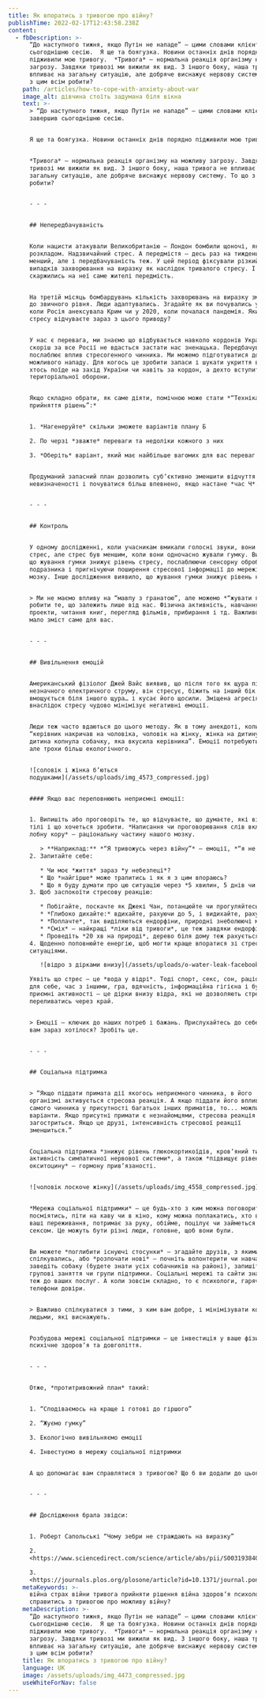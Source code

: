 ```yaml
---
title: Як впоратись з тривогою про війну?
publishTime: 2022-02-17T12:43:58.238Z
content:
  - fbDescription: >-
      “До наступного тижня, якщо Путін не нападе” – цими словами клієнт завершив
      сьогоднішню сесію.  Я ще та боягузка. Новини останніх днів порядно
      підживили мою тривогу.  *Тривога* – нормальна реакція організму на можливу
      загрозу. Завдяки тривозі ми вижили як вид. З іншого боку, наша тривога не
      впливає на загальну ситуацію, але добряче виснажує нервову систему. То що
      з цим всім робити?
    path: /articles/how-to-cope-with-anxiety-about-war
    image_alt: дівчина стоїть задумана біля вікна
    text: >-
      > “До наступного тижня, якщо Путін не нападе” – цими словами клієнт
      завершив сьогоднішню сесію.


      Я ще та боягузка. Новини останніх днів порядно підживили мою тривогу.


      *Тривога* – нормальна реакція організму на можливу загрозу. Завдяки
      тривозі ми вижили як вид. З іншого боку, наша тривога не впливає на
      загальну ситуацію, але добряче виснажує нервову систему. То що з цим всім
      робити?


      - - -


      ## Непередбачуваність


      Коли нацисти атакували Великобританію – Лондон бомбили щоночі, як за
      розкладом. Надзвичайний стрес. А передмістя – десь раз на тиждень. Стрес
      менший, але і передбачуваність теж. У цей період фіксували різкий стрибок
      випадків захворювання на виразку як наслідок тривалого стресу. І частіше
      скаржились на неї саме жителі передмість.


      На третій місяць бомбардувань кількість захворювань на виразку зменшилася
      до звичного рівня. Люди адаптувались. Згадайте як ви почувались у 2014,
      коли Росія анексувала Крим чи у 2020, коли почалася пандемія. Який рівень
      стресу відчуваєте зараз з цього приводу?


      У нас є перевага, ми знаємо що відбувається навколо кордонів України і
      скоріш за все Росії не вдасться застати нас зненацька. Передбачуваність
      послаблює вплив стресогенного чинника. Ми можемо підготуватися до
      можливого нападу. Для когось це зробити запаси і шукати укриття в місті,
      хтось поїде на захід України чи навіть за кордон, а дехто вступить до лав
      територіальної оборони.


      Якщо складно обрати, як саме діяти, помічною може стати *“Техніка
      прийняття рішень”:*


      1. *Нагенеруйте* скільки зможете варіантів плану Б

      2. По черзі *зважте* переваги та недоліки кожного з них

      3. *Оберіть* варіант, який має найбільше вагомих для вас переваг


      Продуманий запасний план дозволить субʼєктивно зменшити відчуття
      невизначеності і почуватися більш впевнено, якщо настане *час Ч*.


      - - -


      ## Контроль


      У одному дослідженні, коли учасникам вмикали голосні звуки, вони відчували
      стрес, але стрес був меншим, коли вони одночасно жували гумку. Виявилось,
      що жування гумки знижує рівень стресу, послаблюючи сенсорну обробку
      подразника і пригнічуючи поширення стресової інформації до мережі стресу
      мозку. Інше дослідження виявило, що жування гумки знижує рівень кортизолу.


      > Ми не маємо впливу на “мавпу з гранатою”, але можемо *“жувати гумку”* –
      робити те, що залежить лише від нас. Фізична активність, навчання, власні
      проекти, читання книг, перегляд фільмів, прибирання і тд. Важливо, щоб це
      мало зміст саме для вас.


      - - -


      ## Вивільнення емоцій


      Американський фізіолог Джей Вайс виявив, що після того як щура піддати дії
      незначного електричного струму, він стресує, біжить на інший бік клітки,
      вмощується біля іншого щура… і кусає його щосили. Зміщена агресія
      внаслідок стресу чудово мінімізує негативні емоції.


      Люди теж часто вдаються до цього методу. Як в тому анекдоті, коли
      “керівник накричав на чоловіка, чоловік на жінку, жінка на дитину, а
      дитина копнула собачку, яка вкусила керівника”. Емоції потребують виходу,
      але трохи більш екологічного.


      ![соловік і жінка бʼються
      подушками](/assets/uploads/img_4573_compressed.jpg)


      #### Якщо вас переповнюють неприємні емоції:


      1. Випишіть або проговоріть те, що відчуваєте, що думаєте, які відчуття в
      тілі і що хочеться зробити. *Написання чи проговорювання слів включає
      лобну кору* – раціональну частину нашого мозку.

         > **Наприклад:** *“Я тривожусь через війну”* – емоції, *“я не знаю що робити”, “я не впораюсь”* – думки, *“я відчуваю напругу в тілі, стискаються кулаки”* – тіло, *“хочеться втекти”* – поведінка
      2. Запитайте себе:

         * Чи моє *життя* зараз *у небезпеці*?
         * Що *найгірше* може трапитись і як я з цим впораюсь?
         * Що я буду думати про цю ситуацію через *5 хвилин, 5 днів чи 5 років*?
      3. Щоб заспокоїти стресову реакцію:

         * Побігайте, поскачте як Джекі Чан, потанцюйте чи прогуляйтесь – будь-яка *помірна фізична активність* зніме напруження і знизить рівень кортизолу. А якщо “в труні ви бачили цей спорт”, то ляжте… і по черзі напружуйте та розслабляйте мʼязи, результат буде такий самий.
         * *Глибоко дихайте:* вдихайте, рахуючи до 5, і видихайте, рахуючи до 7. Зробіть хоча б 10 таких глибоких вдихів-видихів, це запустить парасимпатичну систему, яка відповідає за стан спокою.
         * *Поплачте*, так виділяються ендорфіни, природні знеболюючі мозку.
         * *Сміх* – найкращі *ліки від тривоги*, це теж завдяки ендорфінам. Посміятися з кимось, переглянути мемасіки чи послухати стендапи просто must have.
         * Проведіть *20 хв на природі*, дерево біля дому теж рахується – це істотно знижує рівень кортизолу.
      4. Щоденно поповнюйте енергію, щоб могти краще впоратися зі стресовими
      ситуаціями. 

         ![відро з дірками внизу](/assets/uploads/o-water-leak-facebook-2_compressed.jpg "Автор: David Johnston  |  Власник авторських прав: Getty Images")

      Уявіть що стрес – це *вода у відрі*. Тоді спорт, секс, сон, раціон, час
      для себе, час з іншими, гра, вдячність, інформаційна гігієна і будь-які
      приємні активності – це дірки внизу відра, які не дозволяють стресу
      переливатись через край.


      > Емоції – ключик до наших потреб і бажань. Прислухайтесь до себе, чого б
      вам зараз хотілося? Зробіть це.


      - - -


      ## Соціальна підтримка


      > “Якщо піддати примата дії якогось неприємного чинника, в його
      організмі активується стресова реакція. А якщо піддати його впливу цього
      самого чинника у присутності багатьох інших приматів, то... можливі
      варіанти. Якщо присутні примати є незнайомцями, стресова реакція
      загостриться. Якщо це друзі, інтенсивність стресової реакції
      зменшиться.”


      Соціальна підтримка *знижує рівень глюкокортикоїдів, кровʼяний тиск та
      активність симпатичної нервової системи*, а також *підвищує рівень
      окситоцину* – гормону привʼязаності.


      ![чоловік лоскоче жінку](/assets/uploads/img_4558_compressed.jpg)


      *Мережа соціальної підтримки* – це будь-хто з ким можна поговорити,
      посміятись, піти на каву чи в кіно, кому можна поплакатись, хто вислухає
      ваші переживання, потримає за руку, обійме, поцілує чи займеться з вами
      сексом. Це можуть бути різні люди, головне, щоб вони були.


      Ви можете *поглибити існуючі стосунки* – згадайте друзів, з якими давно не
      спілкувались, або *розпочати нові* – почніть волонтерити чи навчатися,
      заведіть собаку (будете знати усіх собачників на районі), запишіться на
      групові заняття чи групи підтримки. Соціальні мережі та сайти знайомств,
      теж до ваших послуг. А коли зовсім складно, то є психологи, гарячі лінії і
      телефони довіри.


      > Важливо спілкуватися з тими, з ким вам добре, і мінімізувати контакт з
      людьми, які виснажують.


      Розбудова мережі соціальної підтримки – це інвестиція у ваше фізичне,
      психічне здоровʼя та довголіття.


      - - -


      Отже, *протитривожний план* такий:


      1. “Сподіваємось на краще і готові до гіршого”

      2. “Жуємо гумку”

      3. Екологічно вивільняємо емоції

      4. Інвестуємо в мережу соціальної підтримки


      А що допомагає вам справлятися з тривогою? Що б ви додали до цього списку?


      - - -


      ## Дослідження брала звідси:


      1. Роберт Сапольські “Чому зебри не страждають на виразку”

      2.
      <https://www.sciencedirect.com/science/article/abs/pii/S0031938409000687?casa_token=ZYD_Ajl3NFMAAAAA:QGEz49VocbSq9QIFRW9NvBlMcM31nl5vFDdP9Jn7w333Ff4uUhBjG3etbrdzffcZkmwHJ_V5N2k>

      3.
      <https://journals.plos.org/plosone/article?id=10.1371/journal.pone.0057111>
    metaKeywords: >-
      війна страх війни тривога прийняти рішення війна здоровʼя психологія Як
      справитись з тривогою про можливу війну?
    metaDescription: >-
      “До наступного тижня, якщо Путін не нападе” – цими словами клієнт завершив
      сьогоднішню сесію.  Я ще та боягузка. Новини останніх днів порядно
      підживили мою тривогу.  *Тривога* – нормальна реакція організму на можливу
      загрозу. Завдяки тривозі ми вижили як вид. З іншого боку, наша тривога не
      впливає на загальну ситуацію, але добряче виснажує нервову систему. То що
      з цим всім робити?
    title: Як впоратись з тривогою про війну?
    language: UK
    image: /assets/uploads/img_4473_compressed.jpg
    useWhiteForNav: false
---
```

